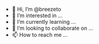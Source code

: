 - 👋 Hi, I’m @breezeto
- 👀 I’m interested in ...
- 🌱 I’m currently learning ...
- 💞️ I’m looking to collaborate on ...
- 📫 How to reach me ...

<!---
breezeto/breezeto is a ✨ special ✨ repository because its `README.md` (this file) appears on your GitHub profile.
You can click the Preview link to take a look at your changes.
--->

